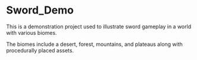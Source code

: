 # Sword_Demo
 
This is a demonstration project used to illustrate sword gameplay in a world with various biomes.

The biomes include a desert, forest, mountains, and plateaus along with procedurally placed assets.
